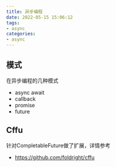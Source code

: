 ```yaml
---
title: 异步编程
date: 2022-05-15 15:06:12
tags: 
- async
categories:
- async
---
```


## 模式
在异步编程的几种模式

- async await
- callback
- promise
- future

## Cffu
针对CompletableFuture做了扩展，详情参考

- https://github.com/foldright/cffu
